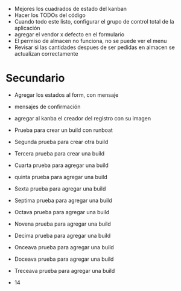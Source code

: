 - Mejores los cuadrados de estado del kanban
- Hacer los TODOs del código
- Cuando todo este listo, configurar el grupo de control total de la aplicación
- agregar el vendor x defecto en el formulario
- El permiso de almacen no funciona, no se puede ver el menu
- Revisar si las cantidades despues de ser pedidas en almacen se actualizan correctamente
# Secundario

- Agregar los estados al form, con mensaje
- mensajes de confirmación
- agregar al kanba el creador del registro con su imagen

- Prueba para crear un build con runboat
- Segunda prueba para crear otra build
- Tercera prueba para crear una build
- Cuarta prueba para agregar una build
- quinta prueba para agregar una build
- Sexta prueba para agregar una build
- Septima prueba para agregar una build
- Octava prueba para agregar una build
- Novena prueba para agregar una build
- Decima prueba para agregar una build
- Onceava prueba para agregar una build
- Doceava prueba para agregar una build
- Treceava prueba para agregar una build
- 14
